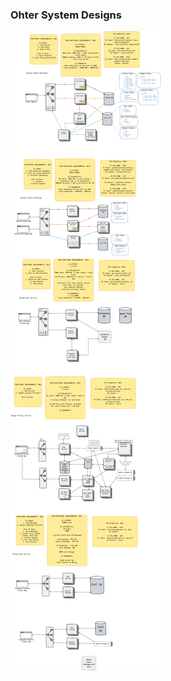
### Ohter System Designs

![Ohter-System-Designs](https://github.com/codewonkamentor/SystemDesign/blob/main/OtherSystemDesigns/OtherSystemDesigns.png
)
